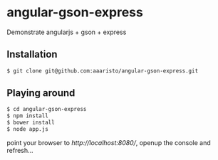 angular-gson-express
====================

Demonstrate angularjs + gson + express

## Installation

```sh
$ git clone git@github.com:aaaristo/angular-gson-express.git
```

## Playing around

```sh
$ cd angular-gson-express
$ npm install
$ bower install
$ node app.js
```

point your browser to *http://localhost:8080/*, openup the console and refresh...
